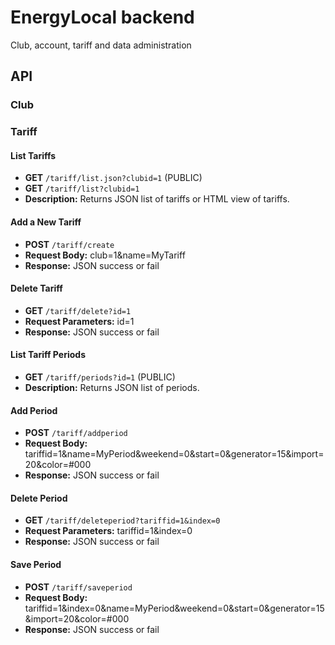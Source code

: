 # EnergyLocal backend

Club, account, tariff and data administration

## API

### Club



### Tariff

#### List Tariffs

- **GET** `/tariff/list.json?clubid=1` (PUBLIC)
- **GET** `/tariff/list?clubid=1`
- **Description:** Returns JSON list of tariffs or HTML view of tariffs.

#### Add a New Tariff

- **POST** `/tariff/create`
- **Request Body:** club=1&name=MyTariff
- **Response:** JSON success or fail

#### Delete Tariff

- **GET** `/tariff/delete?id=1` 
- **Request Parameters:** id=1
- **Response:** JSON success or fail

#### List Tariff Periods

- **GET** `/tariff/periods?id=1` (PUBLIC)
- **Description:** Returns JSON list of periods.

#### Add Period

- **POST** `/tariff/addperiod`
- **Request Body:** tariffid=1&name=MyPeriod&weekend=0&start=0&generator=15&import=20&color=#000
- **Response:** JSON success or fail

#### Delete Period

- **GET** `/tariff/deleteperiod?tariffid=1&index=0`
- **Request Parameters:** tariffid=1&index=0
- **Response:** JSON success or fail

#### Save Period

- **POST** `/tariff/saveperiod`
- **Request Body:** tariffid=1&index=0&name=MyPeriod&weekend=0&start=0&generator=15&import=20&color=#000
- **Response:** JSON success or fail
